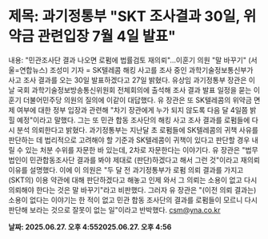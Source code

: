 # **제목: 과기정통부 "SKT 조사결과 30일, 위약금 관련입장 7월 4일 발표"**

  내용: "민관조사단 결과 나오면 로펌에 법률검토 재의뢰"…이훈기 의원 "말 바꾸기" (서울=연합뉴스) 조성미 기자 = SK텔레콤 해킹 사고를 조사 중인 과학기술정보통신부가 사고 조사 결과를 오는 30일 발표하겠다고 27일 밝혔다.    유상임 과기정통부 장관은 이날 국회 과학기술정보방송통신위원회 전체회의에 출석해 조사 결과 발표 일정을 묻는 이훈기 더불어민주당 의원의 질의에 이같이 대답했다.    유 장관은 또 SK텔레콤의 위약금 면제 여부에 대한 정부 입장과 관련해 "차기 장관에게 누가 되지 않도록 다음 달 4일쯤 밝힐 예정"이라고 말했다.    그는 또 민관 합동 조사단의 해킹 사고 조사 결과를 로펌들에 다시 분석 의뢰한다고 밝혔다.    과기정통부는 지난달 초 로펌들에 SK텔레콤의 귀책 사유를 판단하는 데 법리적으로 고려해야 할 기준과 SK텔레콤이 귀책이 있다고 판단할 경우 내릴 수 있는 처분 수위를 자문한 바 있는데, 2차로 자문한다는 이야기다.    유 장관은 "법무법인이 민관합동조사단 결과를 봐야 제대로 (판단)하겠다고 해서 그런 것"이라고 재의뢰 이유를 설명했다.    이에 이 의원은 "두 달 전 과기정통부가 로펌 의뢰 결과를 가지고 (SKT의) 이용 약관에 대해 판단하겠다고 해놓고 인제 와서 그 의뢰는 소용이 없고 다시 의뢰해야 한다는 것은 말 바꾸기"라고 비판했다.    그러자 유 장관은 "(이전 의뢰 결과는) 소용이 없다는 이야기는 한 적이 없고 민관 합동 조사단의 결과를 로펌들이 모르니 다시 판단해 보라는 것으로 잘못이 없는 일"이라고 반박했다.    csm@yna.co.kr

  **날짜: 2025.06.27. 오후 4:552025.06.27. 오후 4:56**